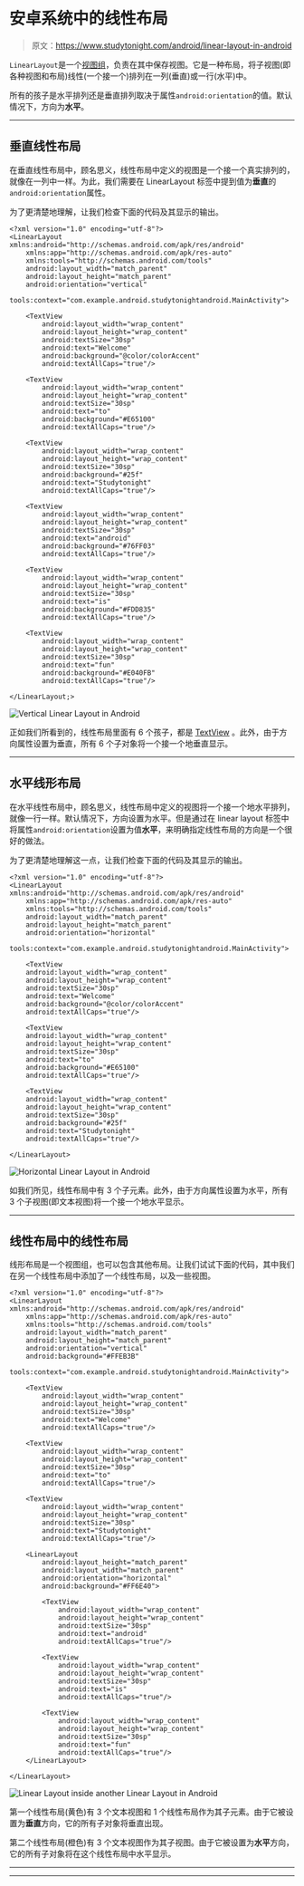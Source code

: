 # 安卓系统中的线性布局

> 原文：<https://www.studytonight.com/android/linear-layout-in-android>

`LinearLayout`是一个[视图组](introduction-to-layouts)，负责在其中保存视图。它是一种布局，将子视图(即各种视图和布局)线性(一个接一个)排列在一列(垂直)或一行(水平)中。

所有的孩子是水平排列还是垂直排列取决于属性`android:orientation`的值。默认情况下，方向为**水平**。

* * *

## 垂直线性布局

在垂直线性布局中，顾名思义，线性布局中定义的视图是一个接一个真实排列的，就像在一列中一样。为此，我们需要在 LinearLayout 标签中提到值为**垂直**的`android:orientation`属性。

为了更清楚地理解，让我们检查下面的代码及其显示的输出。

```
<?xml version="1.0" encoding="utf-8"?>
<LinearLayout xmlns:android="http://schemas.android.com/apk/res/android"
    xmlns:app="http://schemas.android.com/apk/res-auto"
    xmlns:tools="http://schemas.android.com/tools"
    android:layout_width="match_parent"
    android:layout_height="match_parent"
    android:orientation="vertical"
    tools:context="com.example.android.studytonightandroid.MainActivity">

    <TextView
        android:layout_width="wrap_content"
        android:layout_height="wrap_content"
        android:textSize="30sp"
        android:text="Welcome"
        android:background="@color/colorAccent"
        android:textAllCaps="true"/>

    <TextView
        android:layout_width="wrap_content"
        android:layout_height="wrap_content"
        android:textSize="30sp"
        android:text="to"
        android:background="#E65100"
        android:textAllCaps="true"/>

    <TextView
        android:layout_width="wrap_content"
        android:layout_height="wrap_content"
        android:textSize="30sp"
        android:background="#25f"
        android:text="Studytonight"
        android:textAllCaps="true"/>

    <TextView
        android:layout_width="wrap_content"
        android:layout_height="wrap_content"
        android:textSize="30sp"
        android:text="android"
        android:background="#76FF03"
        android:textAllCaps="true"/>

    <TextView
        android:layout_width="wrap_content"
        android:layout_height="wrap_content"
        android:textSize="30sp"
        android:text="is"
        android:background="#FDD835"
        android:textAllCaps="true"/>

    <TextView
        android:layout_width="wrap_content"
        android:layout_height="wrap_content"
        android:textSize="30sp"
        android:text="fun"
        android:background="#E040FB"
        android:textAllCaps="true"/>

</LinearLayout;>
```

![Vertical Linear Layout in Android](img/5cc1b39de620400a334d5fb968de58f5.png)

正如我们所看到的，线性布局里面有 6 个孩子，都是 [TextView](android-textview) 。此外，由于方向属性设置为垂直，所有 6 个子对象将一个接一个地垂直显示。

* * *

## 水平线形布局

在水平线性布局中，顾名思义，线性布局中定义的视图将一个接一个地水平排列，就像一行一样。默认情况下，方向设置为水平。但是通过在 linear layout 标签中将属性`android:orientation`设置为值**水平**，来明确指定线性布局的方向是一个很好的做法。

为了更清楚地理解这一点，让我们检查下面的代码及其显示的输出。

```
<?xml version="1.0" encoding="utf-8"?>
<LinearLayout xmlns:android="http://schemas.android.com/apk/res/android"
    xmlns:app="http://schemas.android.com/apk/res-auto"
    xmlns:tools="http://schemas.android.com/tools"
    android:layout_width="match_parent"
    android:layout_height="match_parent"
    android:orientation="horizontal"
    tools:context="com.example.android.studytonightandroid.MainActivity">

    <TextView
    android:layout_width="wrap_content"
    android:layout_height="wrap_content"
    android:textSize="30sp"
    android:text="Welcome"
    android:background="@color/colorAccent"
    android:textAllCaps="true"/>

    <TextView
    android:layout_width="wrap_content"
    android:layout_height="wrap_content"
    android:textSize="30sp"
    android:text="to"
    android:background="#E65100"
    android:textAllCaps="true"/>

    <TextView
    android:layout_width="wrap_content"
    android:layout_height="wrap_content"
    android:textSize="30sp"
    android:background="#25f"
    android:text="Studytonight"
    android:textAllCaps="true"/>

</LinearLayout>
```

![Horizontal Linear Layout in Android](img/f8ee4765133d8b0cf5b24e8c967dc937.png)

如我们所见，线性布局中有 3 个子元素。此外，由于方向属性设置为水平，所有 3 个子视图(即文本视图)将一个接一个地水平显示。

* * *

## 线性布局中的线性布局

线形布局是一个视图组，也可以包含其他布局。让我们试试下面的代码，其中我们在另一个线性布局中添加了一个线性布局，以及一些视图。

```
<?xml version="1.0" encoding="utf-8"?>
<LinearLayout xmlns:android="http://schemas.android.com/apk/res/android"
    xmlns:app="http://schemas.android.com/apk/res-auto"
    xmlns:tools="http://schemas.android.com/tools"
    android:layout_width="match_parent"
    android:layout_height="match_parent"
    android:orientation="vertical"
    android:background="#FFEB3B"
    tools:context="com.example.android.studytonightandroid.MainActivity">

    <TextView
        android:layout_width="wrap_content"
        android:layout_height="wrap_content"
        android:textSize="30sp"
        android:text="Welcome"
        android:textAllCaps="true"/>

    <TextView
        android:layout_width="wrap_content"
        android:layout_height="wrap_content"
        android:textSize="30sp"
        android:text="to"
        android:textAllCaps="true"/>

    <TextView
        android:layout_width="wrap_content"
        android:layout_height="wrap_content"
        android:textSize="30sp"
        android:text="Studytonight"
        android:textAllCaps="true"/>

    <LinearLayout
        android:layout_height="match_parent"
        android:layout_width="match_parent"
        android:orientation="horizontal"
        android:background="#FF6E40">

        <TextView
            android:layout_width="wrap_content"
            android:layout_height="wrap_content"
            android:textSize="30sp"
            android:text="android"
            android:textAllCaps="true"/>

        <TextView
            android:layout_width="wrap_content"
            android:layout_height="wrap_content"
            android:textSize="30sp"
            android:text="is"
            android:textAllCaps="true"/>

        <TextView
            android:layout_width="wrap_content"
            android:layout_height="wrap_content"
            android:textSize="30sp"
            android:text="fun"
            android:textAllCaps="true"/>
    </LinearLayout>

</LinearLayout>
```

![Linear Layout inside another Linear Layout in Android](img/a2ef3c8ee5c3935efa1392712f1b626d.png)

第一个线性布局(黄色)有 3 个文本视图和 1 个线性布局作为其子元素。由于它被设置为**垂直**方向，它的所有子对象将垂直出现。

第二个线性布局(橙色)有 3 个文本视图作为其子视图。由于它被设置为**水平**方向，它的所有子对象将在这个线性布局中水平显示。

* * *

* * *
